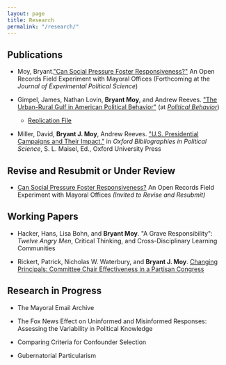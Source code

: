 ```yaml
---
layout: page
title: Research
permalink: "/research/"
---
```

## Publications
* Moy, Bryant.["Can Social Pressure Foster Responsiveness?"](Projects/SocialPressureMayors.md) An Open Records Field Experiment with Mayoral Offices (Forthcoming at the *Journal of Experimental Political Science*)

* Gimpel, James, Nathan Lovin, **Bryant Moy**, and Andrew Reeves. ["The Urban-Rural Gulf in American Political Behavior"](https://bryantjmoy.github.io/assets/urbanrural.pdf) (at [*Political Behavior*](https://link.springer.com/article/10.1007/s11109-020-09601-w)) 
  * [Replication File](https://dataverse.harvard.edu/dataset.xhtml?persistentId=doi:10.7910/DVN/IYBIUP) <br />
  

* Miller, David, **Bryant J. Moy**, Andrew Reeves. ["U.S. Presidential Campaigns and Their Impact."](http://www.oxfordbibliographies.com/view/document/obo-9780199756223/obo-9780199756223-0156.xml) in *Oxford Bibliographies in Political Science*, S. L. Maisel, Ed., Oxford University Press

<!-- +## Invited to Revise and Resubmit or Under Review+ -->
## Revise and Resubmit or Under Review
* [Can Social Pressure Foster Responsiveness?](Projects/SocialPressureMayors.md) An Open Records Field Experiment with Mayoral Offices *(Invited to Revise and Resubmit)*

## Working Papers
* Hacker, Hans, Lisa Bohn, and **Bryant Moy**. "A Grave Responsibility": *Twelve Angry Men*, Critical Thinking, and Cross-Disciplinary Learning Communities 

* Rickert, Patrick, Nicholas W. Waterbury, and **Bryant J. Moy**.
[Changing Principals: Committee Chair Effectiveness in a Partisan Congress](https://bryantjmoy.github.io/assets/APSA2019RickertWaterburyMoy.pdf)

## Research in Progress

* The Mayoral Email Archive

* The Fox News Effect on Uninformed and Misinformed Responses: Assessing the Variability in Political Knowledge

* Comparing Criteria for Confounder Selection

* Gubernatorial Particularism

